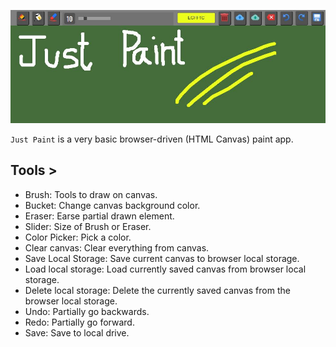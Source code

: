 ![](just-paint.jpg)

`Just Paint` is a very basic browser-driven (HTML Canvas) paint app.

## Tools >

- Brush: Tools to draw on canvas.
- Bucket: Change canvas background color.
- Eraser: Earse partial drawn element.
- Slider: Size of Brush or Eraser.
- Color Picker: Pick a color.
- Clear canvas: Clear everything from canvas.
- Save Local Storage: Save current canvas to browser local storage.
- Load local storage: Load currently saved canvas from browser local storage.
- Delete local storage: Delete the currently saved canvas from the browser local storage.
- Undo: Partially go backwards.
- Redo: Partially go forward.
- Save: Save to local drive.
